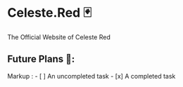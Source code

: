 # Celeste.Red 🃏
The Official Website of Celeste Red


## Future Plans 🚀:
 Markup : - [ ] An uncompleted task
          - [x] A completed task  
